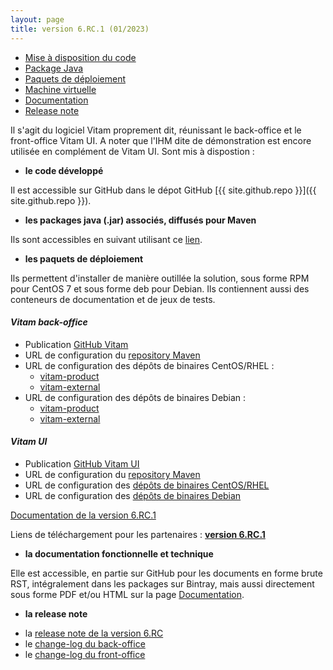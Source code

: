 ```yaml
---
layout: page
title: version 6.RC.1 (01/2023)
---
```

* [Mise à disposition du code](#github)
* [Package Java](#java)
* [Paquets de déploiement](#déploiement)
* [Machine virtuelle](#vm)
* [Documentation](#doc)
* [Release note](#rn)


Il s'agit du logiciel Vitam proprement dit, réunissant le back-office et le front-office Vitam UI. A noter que l'IHM dite de démonstration est encore utilisée en complément de Vitam UI. Sont mis à dispostion :

<a name="github"></a>
* **le code développé**

Il est accessible sur GitHub dans le dépot GitHub [{{ site.github.repo }}]({{ site.github.repo }}).

<a name="java"></a>
* **les packages java (.jar) associés, diffusés pour Maven**

Ils sont accessibles en suivant utilisant ce [lien](https://download.programmevitam.fr/vitam_repository/6.rc.1/mvn_repo/).

<a name="déploiement"></a>
* **les paquets de déploiement**

Ils permettent d'installer de manière outillée la solution, sous forme RPM pour CentOS 7 et sous forme deb pour Debian. Ils contiennent aussi des conteneurs de documentation et de jeux de tests.


#### *Vitam back-office*

- Publication [GitHub Vitam](https://github.com/ProgrammeVitam/vitam/tree/6.rc.1)
- URL de configuration du [repository Maven](https://download.programmevitam.fr/vitam_repository/6.rc.1/mvn_repo/) 
- URL de configuration des dépôts de binaires CentOS/RHEL :  
    - [vitam-product](https://download.programmevitam.fr/vitam_repository/6.rc.1/rpm/vitam-product/)  
    - [vitam-external](https://download.programmevitam.fr/vitam_repository/6.rc.1/rpm/vitam-external/)  
- URL de configuration des dépôts de binaires Debian :  
    - [vitam-product](https://download.programmevitam.fr/vitam_repository/6.rc.1/deb/vitam-product/ )  
    - [vitam-external](https://download.programmevitam.fr/vitam_repository/6.rc.1/deb/vitam-external/)


#### *Vitam UI*

- Publication [GitHub Vitam UI](https://github.com/ProgrammeVitam/vitam-ui/tree/6.rc.1)
- URL de configuration du [repository Maven](https://download.programmevitam.fr/vitamui/6.rc.1/mvn_repo/)
- URL de configuration des [dépôts de binaires CentOS/RHEL](https://download.programmevitam.fr/vitamui/6.rc.1/rpm/)
- URL de configuration des [dépôts de binaires Debian](https://download.programmevitam.fr/vitamui/6.rc.1/deb/)


[Documentation de la version 6.RC.1](https://www.programmevitam.fr/pages/documentation/)

Liens de téléchargement pour les partenaires :  [**version 6.RC.1**](https://support.programmevitam.fr/releases/6.rc.1/index.html)

<a name="doc"></a>  
* **la documentation fonctionnelle et technique**

Elle est accessible, en partie  sur GitHub pour les documents en forme brute RST, intégralement dans les packages sur Bintray, mais aussi directement sous forme PDF et/ou HTML sur la page [Documentation](/pages/documentation).

<a name="rn"></a>  
* **la release note**

- la [release note de la version 6.RC](/ressources/RefCourant/Release_notes_6.RC_vdef.pdf)
- le [change-log du back-office](https://github.com/ProgrammeVitam/vitam/releases/download/6.rc.1/changelog_vitam.6.rc.1.pdf)
- le [change-log du front-office](https://github.com/ProgrammeVitam/vitam-ui/releases/download/6.rc.1/changelog_vitamui.6.rc.1.pdf)